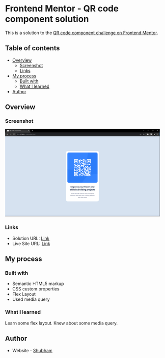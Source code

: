 # Frontend Mentor - QR code component solution

This is a solution to the [QR code component challenge on Frontend Mentor](https://www.frontendmentor.io/challenges/qr-code-component-iux_sIO_H). 

## Table of contents

- [Overview](#overview)
  - [Screenshot](#screenshot)
  - [Links](#links)
- [My process](#my-process)
  - [Built with](#built-with)
  - [What I learned](#what-i-learned)
- [Author](#author)




## Overview

### Screenshot

![](./images/Screenshot.png)



### Links

- Solution URL: [Link](https://github.com/TJ-Shubham/QR-Code-Component)
- Live Site URL: [Link](https://tj-shubham.github.io/QR-Code-Component/)

## My process

### Built with

- Semantic HTML5 markup
- CSS custom properties
- Flex Layout
- Used media query 


### What I learned

Learn some flex layout. Knew about some media query.


## Author

- Website - [Shubham](https://github.com/TJ-Shubham)
